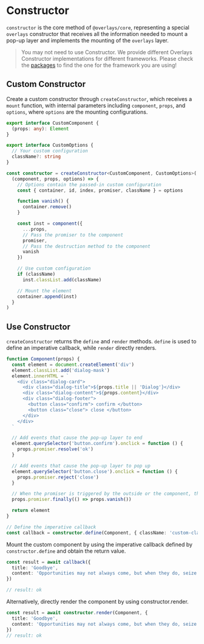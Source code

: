 # Constructor

`constructor` is the core method of `@overlays/core`, representing a special `overlays` constructor that receives all the information needed to mount a pop-up layer and implements the mounting of the `overlays` layer.

> You may not need to use Constructor. We provide different Overlays Constructor implementations for different frameworks. Please check the [packages](/zh/core/guide/getting-started#packages) to find the one for the framework you are using!

## Custom Constructor

Create a custom constructor through `createConstructor`, which receives a `mount` function, with internal parameters including `component`, `props`, and `options`, where `options` are the mounting configurations.

```ts
export interface CustomComponent {
  (props: any): Element
}

export interface CustomOptions {
  // Your custom configuration
  className?: string
}

const constructor = createConstructor<CustomComponent, CustomOptions>(
  (component, props, options) => {
    // Options contain the passed-in custom configuration
    const { container, id, index, promiser, className } = options

    function vanish() {
      container.remove()
    }

    const inst = component({
      ...props,
      // Pass the promiser to the component
      promiser,
      // Pass the destruction method to the component
      vanish
    })

    // Use custom configuration
    if (className)
      inst.classList.add(className)

    // Mount the element
    container.append(inst)
  }
)
```

## Use Constructor

`createConstructor` returns the `define` and `render` methods. `define` is used to define an imperative callback, while `render` directly renders.

```ts
function Component(props) {
  const element = document.createElement('div')
  element.classList.add('dialog-mask')
  element.innerHTML = `
    <div class="dialog-card">
      <div class="dialog-title">${props.title || 'Dialog'}</div>
      <div class="dialog-content">${props.content}</div>
      <div class="dialog-footer">
        <button class="confirm"> confirm </button>
        <button class="close"> close </button>
      </div>
    </div>
  `

  // Add events that cause the pop-up layer to end
  element.querySelector('button.confirm').onclick = function () {
    props.promiser.resolve('ok')
  }

  // Add events that cause the pop-up layer to pop up
  element.querySelector('button.close').onclick = function () {
    props.promiser.reject('close')
  }

  // When the promiser is triggered by the outside or the component, the component should be destroyed.
  props.promiser.finally(() => props.vanish())

  return element
}

// Define the imperative callback
const callback = constructor.define(Component, { className: 'custom-class' })
```


Mount the custom component by using the imperative callback defined by `constructor.define` and obtain the return value.

```ts
const result = await callback({
  title: 'Goodbye',
  content: 'Opportunities may not always come, but when they do, seize them.'
})

// result: ok
```

Alternatively, directly render the component by using constructor.render.

```ts
const result = await constructor.render(Component, {
  title: 'Goodbye',
  content: 'Opportunities may not always come, but when they do, seize them.'
})
// result: ok
```